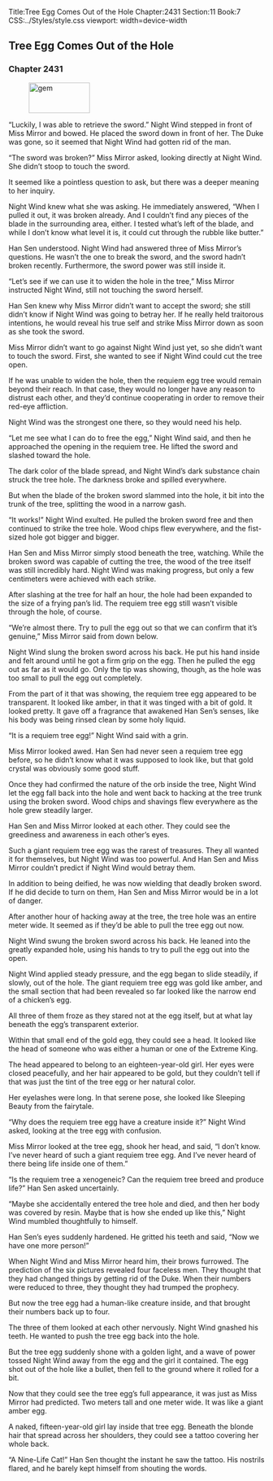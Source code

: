 Title:Tree Egg Comes Out of the Hole 
Chapter:2431 
Section:11 
Book:7 
CSS:../Styles/style.css 
viewport: width=device-width
  
## Tree Egg Comes Out of the Hole
### Chapter 2431
  
<figure>
	<img src="../Images/gem.gif" alt="gem" id="gem" width="120" height="60" />
</figure>
  

  
“Luckily, I was able to retrieve the sword.” Night Wind stepped in front of Miss Mirror and bowed. He placed the sword down in front of her. The Duke was gone, so it seemed that Night Wind had gotten rid of the man.

“The sword was broken?” Miss Mirror asked, looking directly at Night Wind. She didn’t stoop to touch the sword.

It seemed like a pointless question to ask, but there was a deeper meaning to her inquiry.

Night Wind knew what she was asking. He immediately answered, “When I pulled it out, it was broken already. And I couldn’t find any pieces of the blade in the surrounding area, either. I tested what’s left of the blade, and while I don’t know what level it is, it could cut through the rubble like butter.”

Han Sen understood. Night Wind had answered three of Miss Mirror’s questions. He wasn’t the one to break the sword, and the sword hadn’t broken recently. Furthermore, the sword power was still inside it.

“Let’s see if we can use it to widen the hole in the tree,” Miss Mirror instructed Night Wind, still not touching the sword herself.

Han Sen knew why Miss Mirror didn’t want to accept the sword; she still didn’t know if Night Wind was going to betray her. If he really held traitorous intentions, he would reveal his true self and strike Miss Mirror down as soon as she took the sword.

Miss Mirror didn’t want to go against Night Wind just yet, so she didn’t want to touch the sword. First, she wanted to see if Night Wind could cut the tree open.

If he was unable to widen the hole, then the requiem egg tree would remain beyond their reach. In that case, they would no longer have any reason to distrust each other, and they’d continue cooperating in order to remove their red-eye affliction.

Night Wind was the strongest one there, so they would need his help.

“Let me see what I can do to free the egg,” Night Wind said, and then he approached the opening in the requiem tree. He lifted the sword and slashed toward the hole.

The dark color of the blade spread, and Night Wind’s dark substance chain struck the tree hole. The darkness broke and spilled everywhere.

But when the blade of the broken sword slammed into the hole, it bit into the trunk of the tree, splitting the wood in a narrow gash.

“It works!” Night Wind exulted. He pulled the broken sword free and then continued to strike the tree hole. Wood chips flew everywhere, and the fist-sized hole got bigger and bigger.

Han Sen and Miss Mirror simply stood beneath the tree, watching. While the broken sword was capable of cutting the tree, the wood of the tree itself was still incredibly hard. Night Wind was making progress, but only a few centimeters were achieved with each strike.

After slashing at the tree for half an hour, the hole had been expanded to the size of a frying pan’s lid. The requiem tree egg still wasn’t visible through the hole, of course.

“We’re almost there. Try to pull the egg out so that we can confirm that it’s genuine,” Miss Mirror said from down below.

Night Wind slung the broken sword across his back. He put his hand inside and felt around until he got a firm grip on the egg. Then he pulled the egg out as far as it would go. Only the tip was showing, though, as the hole was too small to pull the egg out completely.

From the part of it that was showing, the requiem tree egg appeared to be transparent. It looked like amber, in that it was tinged with a bit of gold. It looked pretty. It gave off a fragrance that awakened Han Sen’s senses, like his body was being rinsed clean by some holy liquid.

“It is a requiem tree egg!” Night Wind said with a grin.

Miss Mirror looked awed. Han Sen had never seen a requiem tree egg before, so he didn’t know what it was supposed to look like, but that gold crystal was obviously some good stuff.

Once they had confirmed the nature of the orb inside the tree, Night Wind let the egg fall back into the hole and went back to hacking at the tree trunk using the broken sword. Wood chips and shavings flew everywhere as the hole grew steadily larger.

Han Sen and Miss Mirror looked at each other. They could see the greediness and awareness in each other’s eyes.

Such a giant requiem tree egg was the rarest of treasures. They all wanted it for themselves, but Night Wind was too powerful. And Han Sen and Miss Mirror couldn’t predict if Night Wind would betray them.

In addition to being deified, he was now wielding that deadly broken sword. If he did decide to turn on them, Han Sen and Miss Mirror would be in a lot of danger.

After another hour of hacking away at the tree, the tree hole was an entire meter wide. It seemed as if they’d be able to pull the tree egg out now.

Night Wind swung the broken sword across his back. He leaned into the greatly expanded hole, using his hands to try to pull the egg out into the open.

Night Wind applied steady pressure, and the egg began to slide steadily, if slowly, out of the hole. The giant requiem tree egg was gold like amber, and the small section that had been revealed so far looked like the narrow end of a chicken’s egg.

All three of them froze as they stared not at the egg itself, but at what lay beneath the egg’s transparent exterior.

Within that small end of the gold egg, they could see a head. It looked like the head of someone who was either a human or one of the Extreme King.

The head appeared to belong to an eighteen-year-old girl. Her eyes were closed peacefully, and her hair appeared to be gold, but they couldn’t tell if that was just the tint of the tree egg or her natural color.

Her eyelashes were long. In that serene pose, she looked like Sleeping Beauty from the fairytale.

“Why does the requiem tree egg have a creature inside it?” Night Wind asked, looking at the tree egg with confusion.

Miss Mirror looked at the tree egg, shook her head, and said, “I don’t know. I’ve never heard of such a giant requiem tree egg. And I’ve never heard of there being life inside one of them.”

“Is the requiem tree a xenogeneic? Can the requiem tree breed and produce life?” Han Sen asked uncertainly.

“Maybe she accidentally entered the tree hole and died, and then her body was covered by resin. Maybe that is how she ended up like this,” Night Wind mumbled thoughtfully to himself.

Han Sen’s eyes suddenly hardened. He gritted his teeth and said, “Now we have one more person!”

When Night Wind and Miss Mirror heard him, their brows furrowed. The prediction of the six pictures revealed four faceless men. They thought that they had changed things by getting rid of the Duke. When their numbers were reduced to three, they thought they had trumped the prophecy.

But now the tree egg had a human-like creature inside, and that brought their numbers back up to four.

The three of them looked at each other nervously. Night Wind gnashed his teeth. He wanted to push the tree egg back into the hole.

But the tree egg suddenly shone with a golden light, and a wave of power tossed Night Wind away from the egg and the girl it contained. The egg shot out of the hole like a bullet, then fell to the ground where it rolled for a bit.

Now that they could see the tree egg’s full appearance, it was just as Miss Mirror had predicted. Two meters tall and one meter wide. It was like a giant amber egg.

A naked, fifteen-year-old girl lay inside that tree egg. Beneath the blonde hair that spread across her shoulders, they could see a tattoo covering her whole back.

“A Nine-Life Cat!” Han Sen thought the instant he saw the tattoo. His nostrils flared, and he barely kept himself from shouting the words.